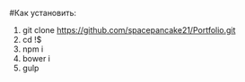 #Как установить:

1) git clone https://github.com/spacepancake21/Portfolio.git
2) cd !$
3) npm i
4) bower i
5) gulp